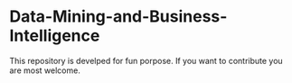 # Data-Mining-and-Business-Intelligence
This repository is develped for fun porpose.
If you want to contribute you are most welcome.
